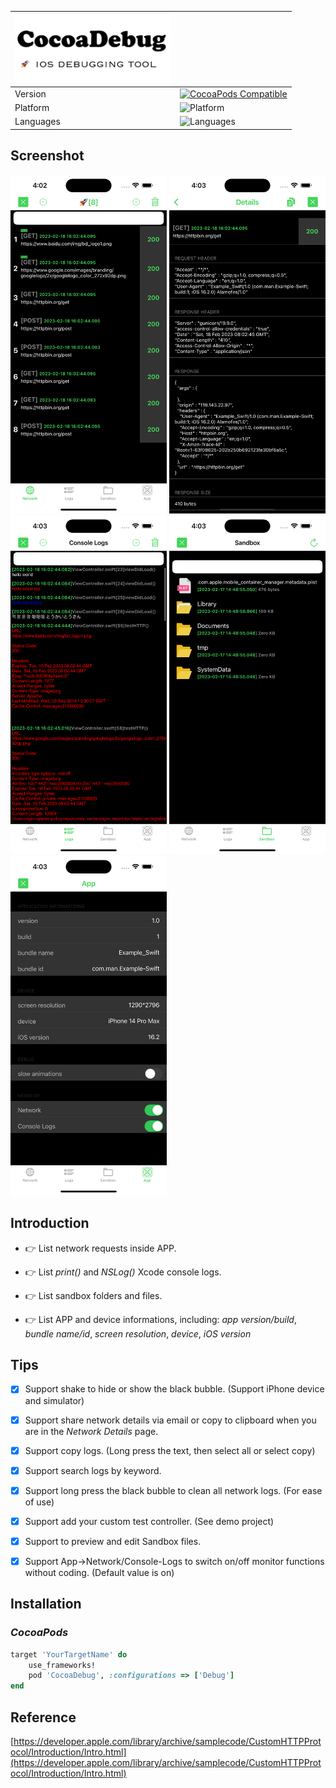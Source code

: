 | <img alt="logo" src="https://raw.githubusercontent.com/CocoaDebug/CocoaDebug/master/pic/logo.png" width="250"/> |  |
| -------------- | -------------- |
| Version | [![CocoaPods Compatible](https://img.shields.io/cocoapods/v/CocoaDebug.svg)](https://img.shields.io/cocoapods/v/CocoaDebug.svg) |
| Platform | ![Platform](https://img.shields.io/badge/platforms-iOS%2012.0+-blue.svg) |
| Languages | ![Languages](https://img.shields.io/badge/languages-Swift%20%7C%20ObjC-blue.svg) |

<span style="float:none" />

## Screenshot

<img src="https://raw.githubusercontent.com/CocoaDebug/CocoaDebug/master/pic/b1.png" width="250">
<img src="https://raw.githubusercontent.com/CocoaDebug/CocoaDebug/master/pic/b5.png" width="250">
<img src="https://raw.githubusercontent.com/CocoaDebug/CocoaDebug/master/pic/b2.png" width="250">
<img src="https://raw.githubusercontent.com/CocoaDebug/CocoaDebug/master/pic/b3.png" width="250">
<img src="https://raw.githubusercontent.com/CocoaDebug/CocoaDebug/master/pic/b4.png" width="250">

## Introduction

- 👉 List network requests inside APP.

- 👉 List *print()* and *NSLog()* Xcode console logs.

- 👉 List sandbox folders and files.

- 👉 List APP and device informations, including: *app version/build*, *bundle name/id*, *screen resolution*, *device*, *iOS version*


## Tips

- [x] Support shake to hide or show the black bubble. (Support iPhone device and simulator)

- [x] Support share network details via email or copy to clipboard when you are in the *Network Details* page.

- [x] Support copy logs. (Long press the text, then select all or select copy)

- [x] Support search logs by keyword.

- [x] Support long press the black bubble to clean all network logs. (For ease of use)

- [x] Support add your custom test controller. (See demo project)

- [x] Support to preview and edit Sandbox files.

- [x] Support App->Network/Console-Logs to switch on/off monitor functions without coding. (Default value is on)

## Installation

### *CocoaPods*

```ruby
target 'YourTargetName' do
    use_frameworks!
    pod 'CocoaDebug', :configurations => ['Debug']
end
```

## Reference

[https://developer.apple.com/library/archive/samplecode/CustomHTTPProtocol/Introduction/Intro.html](https://developer.apple.com/library/archive/samplecode/CustomHTTPProtocol/Introduction/Intro.html)
